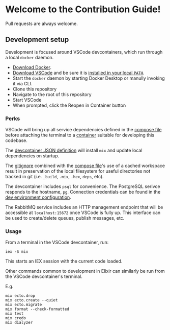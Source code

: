 # Welcome to the Contribution Guide!

Pull requests are always welcome.

## Development setup

Development is focused around VSCode devcontainers, which run through a local `docker` daemon.

- [Download Docker](https://www.docker.com/products/docker-desktop/).
- [Download VSCode](https://code.visualstudio.com/download) and be sure it is [installed in your local `PATH`](https://code.visualstudio.com/docs/setup/mac#_launching-from-the-command-line).
- Start the `docker` daemon by starting Docker Desktop or manully invoking it via CLI.
- Clone this repository
- Navigate to the root of this repository
- Start VSCode
- When prompted, click the Reopen in Container button

### Perks

VSCode will bring up all service dependencies defined in the [compose file](.devcontainer/docker-compose.yaml) before attaching the terminal to a [container](.devcontainer/Dockerfile) suitable for developing this codebase.

The [devcontainer JSON definition](.devcontainer/devcontainer.json) will install `mix` and update local dependencies on startup.

The [gitignore](.gitignore) combined with the [compose file](.devcontainer/docker-compose.yaml)'s use of a cached workspace result in preservation of the local filesystem for useful directories not tracked in git (i.e. `_build`, `.mix`, `.hex`, `deps`, etc).

The devcontainer includes `psql` for convenience. The PostgreSQL serivce responds to the hostname, `pg`. Connection credentials can be found in the [dev environment configuration](https://www.docker.com/products/docker-desktop/).

The RabbitMQ service includes an HTTP management endpoint that will be accessible at `localhost:15672` once VSCode is fully up. This interface can be used to create/delete queues, publish messages, etc.

### Usage

From a terminal in the VSCode devcontainer, run:
```console
iex -S mix
```

This starts an IEX session with the current code loaded.

Other commands common to development in Elixir can similarly be run from the VSCode devcontainer's terminal.

E.g.
```console
mix ecto.drop
mix ecto.create --quiet
mix ecto.migrate
mix format --check-formatted
mix test
mix credo
mix dialyzer
```

